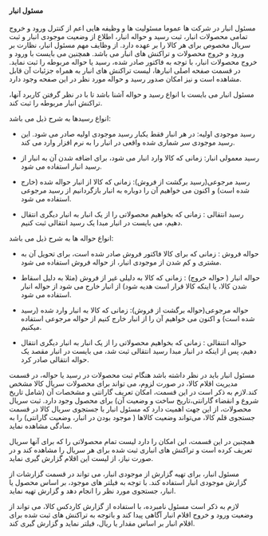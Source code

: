 


#### مسئول انبار

مسئول انبار در شرکت ها عموما مسئولیت ها و وظیفه هایی اعم از کنترل ورود و خروج تمامی محصولات انبار، ثبت رسید و حواله انبار، اطلاع از وضعیت موجودی انبار و ثبت سریال مخصوص برای هر کالا را بر عهده دارد.
از وظایف مهم مسئول انبار، نظارت بر ورود و خروج محصولات و تراکنش های انبار می باشد. همچنین می بایست با ورود و خروج محصولات انبار، با توجه به فاکتور صادر شده، رسید یا حواله مربوطه را ثبت نماید.
در قسمت صفحه اصلی انبارها، لیست تراکنش های انبار به همراه جزئیات آن قابل مشاهده است و نیز امکان صدور رسید و حواله مورد نظر در این صفحه وجود دارد.

مسئول انبار می بایست با انواع رسید و حواله آشنا باشد تا با در نظر گرفتن کاربرد آنها، تراکنش انبار مربوطه را ثبت کند.

انواع رسیدها به شرح ذیل می باشد:

- رسید موجودی اولیه: در هر انبار فقط یکبار رسید موجودی اولیه صادر می شود. این رسید موجودی سر شماری شده واقعی در انبار را به نرم افزار وارد می کند.

- رسید معمولی انبار: زمانی که کالا وارد انبار می شود، برای اضافه شدن آن به انبار از رسید انبار استفاده می شود.

- رسید مرجوعی(رسید برگشت از فروش): زمانی که کالا از انبار حواله شده (خارج شده است) و اکنون می خواهیم آن را دوباره به انبار بازگردانیم از رسید مرجوعی استفاده می شود.

- رسید انتقالی : زمانی که بخواهیم محصولاتی را از یک انبار به انبار دیگری انتقال دهیم، می بایست در انبار مبدا یک رسید انتقالی ثبت کنیم.

انواع حواله ها به شرح ذیل می باشد:

- حواله فروش : زمانی که برای کالا فاکتور فروش صادر شده است، برای تحویل آن به مشتری و کم شدن از موجودی انبار، از حواله فروش استفاده می شود.

- حواله انبار ( حواله خروج) : زمانی که کالا به دلیلی غیر از فروش (مثلا به دلیل اسقاط شدن کالا، یا اینکه کالا قرار است هدیه شود) از انبار خارج می شود از حواله انبار استفاده می شود.

- حواله مرجوعی(حواله برگشت از فروش): زمانی که کالا به انبار وارد شده (رسید شده است) و اکنون می خواهیم آن را از انبار خارج کنیم از حواله مرجوعی استفاده میکنیم.

- حواله انتنقالی : زمانی که بخواهیم محصولاتی را از یک انبار به انبار دیگری انتقال دهیم، پس از اینکه در انبار مبدا رسید انتقالی ثبت شد، می بایست در انبار مقصد یک حواله انتقالی صادر کرد.

مسئول انبار باید در نظر داشته باشد هنگام ثبت محصولات در رسید یا حواله، در قسمت مدیریت اقلام کالا، در صورت لزوم، می تواند برای محصولات سریال کالا مشخص کند.لازم به ذکر است در این قسمت، امکان تعریف گارانتی و مشخصات آن (شامل تاریخ شروع و انقضاء گارانتی،تاریخ ساخت و وضعیت آن) برای محصول وجود دارد. ثبت سریال محصولات، از این جهت اهمیت دارد که مسئول انبار با جستجوی سریال کالا در قسمت جستجوی قلم کالا، می‌تواند وضعیت کالاها ( موجود بودن در انبار، وضعیت گارانتی) را به سادگی مشاهده نماید.


همچنین در این قسمت، این امکان را دارد لیست تمام محصولاتی را که برای آنها سریال تعریف کرده است و تراکنش های انباری ثبت شده برای هر سریال را مشاهده کند و در صورت نیاز، از لیست این اقلام گزارش گیری  نماید.


مسئول انبار، برای تهیه گزارش از موجودی انبار، می تواند در قسمت گزارشات از گزارش موجودی انبار استفاده کند. با توجه به فیلتر های موجود، بر اساس محصول یا انبار، جستجوی مورد نظر را انجام دهد و گزارش تهیه نماید.


لازم به ذکر است مسئول نامبرده، با استفاده از گزارش کاردکس کالا، می تواند از وضعیت ورود و خروج اقلام انبار آگاهی پیدا کند و باتوجه به تراکنش های ثبت شده برای اقلام انبار بر اساس مقدار یا ریال، فیلتر نماید و گزارش گیری کند.



